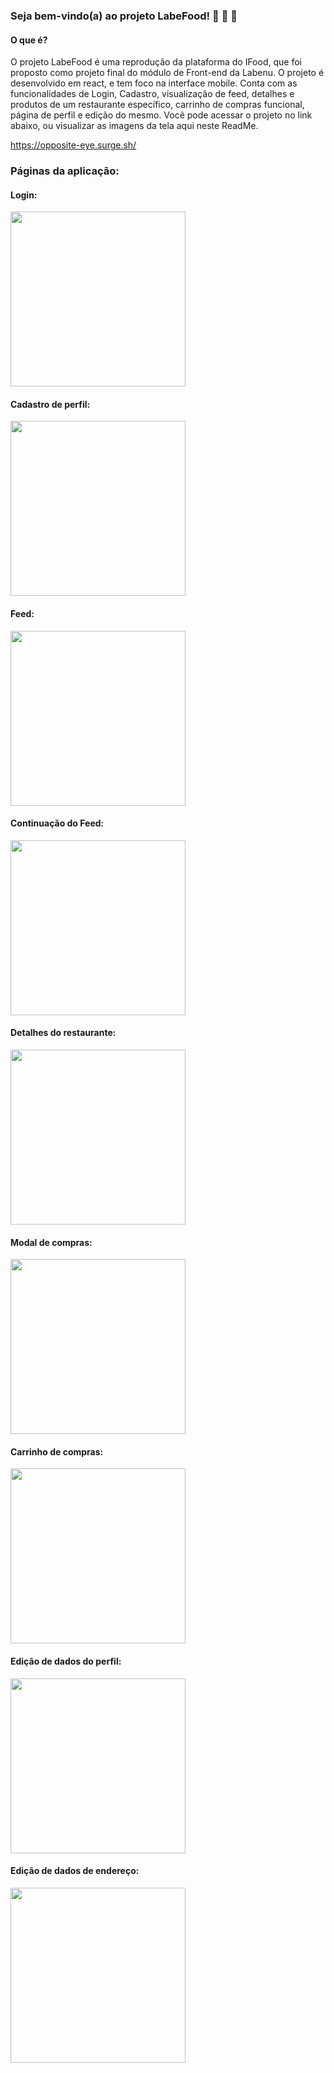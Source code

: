 ### Seja bem-vindo(a) ao projeto LabeFood! :shaved_ice: 	:cup_with_straw: :hamburger:

#### O que é?
O projeto LabeFood é uma reprodução da plataforma do IFood, que foi proposto como projeto final do módulo de Front-end da Labenu. O projeto é desenvolvido em react, e tem foco na interface mobile. Conta com as funcionalidades de Login, Cadastro, visualização de feed, detalhes e produtos de um restaurante específico, carrinho de compras funcional, página de perfil e edição do mesmo. Você pode acessar o projeto no link abaixo, ou visualizar as imagens da tela aqui neste ReadMe.

https://opposite-eye.surge.sh/

### Páginas da aplicação:

#### Login:
<img width="280px" src="https://user-images.githubusercontent.com/93545669/184408806-c8c0853f-984c-44a1-9f73-a4610d7998b2.jpg" />

#### Cadastro de perfil:
<img width="280px" src="https://user-images.githubusercontent.com/93545669/184409129-6a7bf601-6189-438e-baf7-4f1de70c2ca9.jpg" />

#### Feed:
<img width="280px" src="https://user-images.githubusercontent.com/93545669/184410353-556c62f0-4dc2-42db-b2e5-e7d5fb4d8ff3.jpg" />

#### Continuação do Feed:
<img width="280px" src="https://user-images.githubusercontent.com/93545669/184410484-f7015f80-b9de-4f74-9a0d-aacdd5e9ff8f.jpg" />

#### Detalhes do restaurante:
<img width="280px" src="https://user-images.githubusercontent.com/93545669/184410578-f5a9c3eb-b0f3-4193-9d7c-f566812203e7.jpg" />

#### Modal de compras: 
<img width="280px" src="https://user-images.githubusercontent.com/93545669/184410665-62cb8e42-fc5c-45b7-993a-5c0cb09284c9.jpg" />

#### Carrinho de compras:
<img width="280px" src="https://user-images.githubusercontent.com/93545669/184410788-661ced6a-7a84-48ec-beab-2ce530a450b6.jpg" />

#### Edição de dados do perfil:
<img width="280px" src="https://user-images.githubusercontent.com/93545669/184410962-439fda19-2a88-45d3-af7f-eec7269cc6d1.jpg" />

#### Edição de dados de endereço:
<img width="280px" src="https://user-images.githubusercontent.com/93545669/184410985-51c7eaca-5be8-4753-96fd-c4ab4fe54a91.jpg" />
